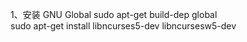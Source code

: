 1、安装  GNU Global    sudo apt-get build-dep global
                <br />sudo apt-get install libncurses5-dev libncursesw5-dev
